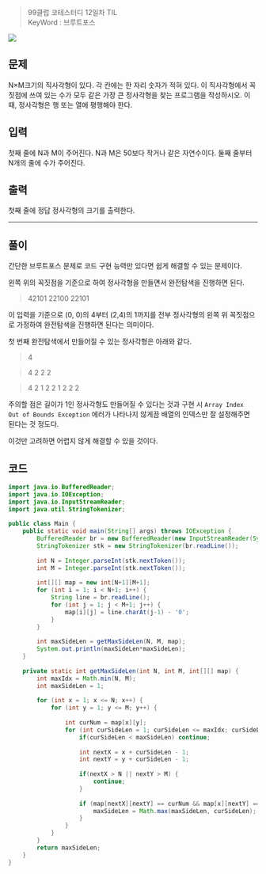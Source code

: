> 99클럽 코테스터디 12일차 TIL  
> KeyWord : 브루트포스

![](https://i.imgur.com/VcTg0g5.png)

## **문제**

N×M크기의 직사각형이 있다. 각 칸에는 한 자리 숫자가 적혀 있다. 이 직사각형에서 꼭짓점에 쓰여 있는 수가 모두 같은 가장 큰 정사각형을 찾는 프로그램을 작성하시오. 이때, 정사각형은 행 또는 열에 평행해야 한다.

## 입력

첫째 줄에 N과 M이 주어진다. N과 M은 50보다 작거나 같은 자연수이다. 둘째 줄부터 N개의 줄에 수가 주어진다.

## 출력

첫째 줄에 정답 정사각형의 크기를 출력한다.


---

## **풀이**

간단한 브루트포스 문제로 코드 구현 능력만 있다면 쉽게 해결할 수 있는 문제이다.

왼쪽 위의 꼭짓점을 기준으로 하여 정사각형을 만들면서 완전탐색을 진행하면 된다.

> 42101
> 22100
> 22101

이 입력을 기준으로 (0, 0)의 4부터 (2,4)의 1까지를 전부 정사각형의 왼쪽 위 꼭짓점으로 가정하여 완전탐색을 진행하면 된다는 의미이다.

첫 번째 완전탐색에서 만들어질 수 있는 정사각형은 아래와 같다.

> 4

> 4 2
> 2 2

> 4 2 1
> 2 2 1
> 2 2 2


주의할 점은 길이가 1인 정사각형도 만들어질 수 있다는 것과 구현 시 `Array Index Out of Bounds Exception` 에러가 나타나지 않게끔 배열의 인덱스만 잘 설정해주면 된다는 것 정도다.

이것만 고려하면 어렵지 않게 해결할 수 있을 것이다.


## 코드

``` java
import java.io.BufferedReader;  
import java.io.IOException;  
import java.io.InputStreamReader;  
import java.util.StringTokenizer;  
  
public class Main {  
    public static void main(String[] args) throws IOException {  
        BufferedReader br = new BufferedReader(new InputStreamReader(System.in));  
        StringTokenizer stk = new StringTokenizer(br.readLine());  
  
        int N = Integer.parseInt(stk.nextToken());  
        int M = Integer.parseInt(stk.nextToken());  
  
        int[][] map = new int[N+1][M+1];  
        for (int i = 1; i < N+1; i++) {  
            String line = br.readLine();  
            for (int j = 1; j < M+1; j++) {  
                map[i][j] = line.charAt(j-1) - '0';  
            }  
        }  
  
        int maxSideLen = getMaxSideLen(N, M, map);  
        System.out.println(maxSideLen*maxSideLen);  
    }  
  
    private static int getMaxSideLen(int N, int M, int[][] map) {  
        int maxIdx = Math.min(N, M);  
        int maxSideLen = 1;  
  
        for (int x = 1; x <= N; x++) {  
            for (int y = 1; y <= M; y++) {  
  
                int curNum = map[x][y];  
                for (int curSideLen = 1; curSideLen <= maxIdx; curSideLen++) {  
                    if(curSideLen < maxSideLen) continue;  
  
                    int nextX = x + curSideLen - 1;  
                    int nextY = y + curSideLen - 1;  
  
                    if(nextX > N || nextY > M) {  
                        continue;  
                    }  
  
                    if (map[nextX][nextY] == curNum && map[x][nextY] == curNum && map[nextX][y] == curNum) {  
                        maxSideLen = Math.max(maxSideLen, curSideLen);  
                    }  
                }  
            }  
        }  
        return maxSideLen;  
    }  
}
```